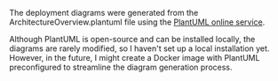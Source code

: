 
The deployment diagrams were generated from the ArchitectureOverview.plantuml file using the [PlantUML online service](https://www.plantuml.com/plantuml/uml/).

Although PlantUML is open-source and can be installed locally, the diagrams are rarely modified, so I haven't set up a local installation yet. However, in the future, I might create a Docker image with PlantUML preconfigured to streamline the diagram generation process.